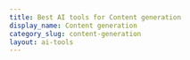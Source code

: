 ```yaml
---
title: Best AI tools for Content generation
display_name: Content generation
category_slug: content-generation
layout: ai-tools
---
```

